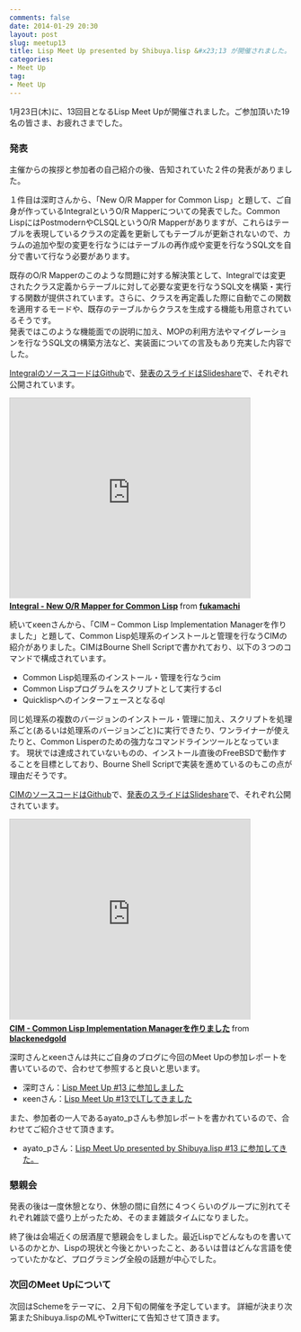 ```yaml
---
comments: false
date: 2014-01-29 20:30
layout: post
slug: meetup13
title: Lisp Meet Up presented by Shibuya.lisp &#x23;13 が開催されました。
categories:
- Meet Up
tag:
- Meet Up
---
```


1月23日(木)に、13回目となるLisp Meet Upが開催されました。ご参加頂いた19名の皆さま、お疲れさまでした。

### 発表
主催からの挨拶と参加者の自己紹介の後、告知されていた２件の発表がありました。

１件目は深町さんから、「New O/R Mapper for Common Lisp」と題して、ご自身が作っているIntegralというO/R Mapperについての発表でした。Common LispにはPostmodernやCLSQLというO/R Mapperがありますが、これらはテーブルを表現しているクラスの定義を更新してもテーブルが更新されないので、カラムの追加や型の変更を行なうにはテーブルの再作成や変更を行なうSQL文を自分で書いて行なう必要があります。

既存のO/R Mapperのこのような問題に対する解決策として、Integralでは変更されたクラス定義からテーブルに対して必要な変更を行なうSQL文を構築・実行する関数が提供されています。さらに、クラスを再定義した際に自動でこの関数を適用するモードや、既存のテーブルからクラスを生成する機能も用意されているそうです。</br>
発表ではこのような機能面での説明に加え、MOPの利用方法やマイグレーションを行なうSQL文の構築方法など、実装面についての言及もあり充実した内容でした。</br>

<a href="https://github.com/fukamachi/integral">IntegralのソースコードはGithub</a>で、<a href="http://www.slideshare.net/fukamachi/lisp-meet-up-presented-by-shibuyalisp-13">発表のスライドはSlideshare</a>で、それぞれ公開されています。

<iframe src="http://www.slideshare.net/slideshow/embed_code/30362150" width="427" height="356" frameborder="0" marginwidth="0" marginheight="0" scrolling="no" style="border:1px solid #CCC; border-width:1px 1px 0; margin-bottom:5px; max-width: 100%;" allowfullscreen> </iframe> <div style="margin-bottom:5px"> <strong> <a href="https://www.slideshare.net/fukamachi/lisp-meet-up-presented-by-shibuyalisp-13" title="Integral - New O/R Mapper for Common Lisp" target="_blank">Integral - New O/R Mapper for Common Lisp</a> </strong> from <strong><a href="http://www.slideshare.net/fukamachi" target="_blank">fukamachi</a></strong> </div>

続いてκeenさんから、「CIM – Common Lisp Implementation Managerを作りました」と題して、Common Lisp処理系のインストールと管理を行なうCIMの紹介がありました。CIMはBourne Shell Scriptで書かれており、以下の３つのコマンドで構成されています。

+ Common Lisp処理系のインストール・管理を行なうcim
+ Common Lispプログラムをスクリプトとして実行するcl
+ Quicklispへのインターフェースとなるql

同じ処理系の複数のバージョンのインストール・管理に加え、スクリプトを処理系ごと(あるいは処理系のバージョンごと)に実行できたり、ワンライナーが使えたりと、Common Lisperのための強力なコマンドラインツールとなっています。
現状では達成されていないものの、インストール直後のFreeBSDで動作することを目標としており、Bourne Shell Scriptで実装を進めているのもこの点が理由だそうです。

<a href="https://github.com/KeenS/CIM">CIMのソースコードはGithub</a>で、<a href="http://www.slideshare.net/blackenedgold/cim-common-lisp-implementation-manager">発表のスライドはSlideshare</a>で、それぞれ公開されています。

<iframe src="http://www.slideshare.net/slideshow/embed_code/30338391" width="427" height="356" frameborder="0" marginwidth="0" marginheight="0" scrolling="no" style="border:1px solid #CCC; border-width:1px 1px 0; margin-bottom:5px; max-width: 100%;" allowfullscreen> </iframe> <div style="margin-bottom:5px"> <strong> <a href="https://www.slideshare.net/blackenedgold/cim-common-lisp-implementation-manager" title="CIM - Common Lisp Implementation Managerを作りました" target="_blank">CIM - Common Lisp Implementation Managerを作りました</a> </strong> from <strong><a href="http://www.slideshare.net/blackenedgold" target="_blank">blackenedgold</a></strong> </div>

深町さんとκeenさんは共にご自身のブログに今回のMeet Upの参加レポートを書いているので、合わせて参照すると良いと思います。

+ 深町さん：<a href="http://blog.8arrow.org/entry/2014/01/24/075236">Lisp Meet Up #13 に参加しました</a>
+ κeenさん：<a href="http://keens.github.io/blog/2014/01/24/lisp-meet-up-number-13/">Lisp Meet Up #13でLTしてきました</a>

また、参加者の一人であるayato\_pさんも参加レポートを書かれているので、合わせてご紹介させて頂きます。

+ ayato\_pさん：<a href="http://ayato.hateblo.jp/entry/20140124/1390490620">Lisp Meet Up presented by Shibuya.lisp #13 に参加してきた。</a>

### 懇親会

発表の後は一度休憩となり、休憩の間に自然に４つくらいのグループに別れてそれぞれ雑談で盛り上がったため、そのまま雑談タイムになりました。

終了後は会場近くの居酒屋で懇親会をしました。最近Lispでどんなものを書いているのかとか、Lispの現状と今後とかいったこと、あるいは昔はどんな言語を使っていたかなど、プログラミング全般の話題が中心でした。

### 次回のMeet Upについて
次回はSchemeをテーマに、２月下旬の開催を予定しています。
詳細が決まり次第またShibuya.lispのMLやTwitterにて告知させて頂きます。
